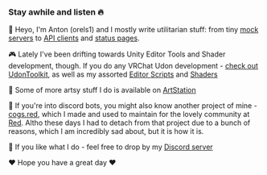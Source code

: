 ### Stay awhile and listen 🔥

<!--
**orels1/orels1** is a ✨ _special_ ✨ repository because its `README.md` (this file) appears on your GitHub profile.

Here are some ideas to get you started:

- 🔭 I’m currently working on ...
- 🌱 I’m currently learning ...
- 👯 I’m looking to collaborate on ...
- 🤔 I’m looking for help with ...
- 💬 Ask me about ...
- 📫 How to reach me: ...
- 😄 Pronouns: ...
- ⚡ Fun fact: ...
-->



👋 Heyo, I'm Anton (orels1) and I mostly write utilitarian stuff: from tiny [mock servers](https://github.com/orels1/puremock) to [API clients](https://github.com/orels1/rawger) and [status pages](https://orels1/statusreport).

🎮 Lately I've been drifting towards Unity Editor Tools and Shader development, though. If you do any VRChat Udon development - [check out UdonToolkit](https://github.com/orels1/UdonToolkit), as well as my assorted [Editor Scripts](https://github.com/orels1/orels1-Unity-Scripts) and [Shaders](https://github.com/orels1/orels1-Unity-Shaders)

🎨 Some of more artsy stuff I do is available on [ArtStation](https://www.artstation.com/orels1)

🤖 If you're into discord bots, you might also know another project of mine - [cogs.red](https://cogs.red), which I made and used to maintain for the lovely community at [Red](https://github.com/Cog-Creators/Red-DiscordBot). Altho these days I had to detach from that project due to a bunch of reasons, which I am incredibly sad about, but it is how it is.

💬 If you like what I do - feel free to drop by my [Discord server](https://discord.com/invite/fR869XP)

❤ Hope you have a great day ❤
